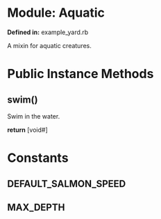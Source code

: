 # Module: Aquatic
    
**Defined in:** example_yard.rb

A mixin for aquatic creatures.

# Public Instance Methods
## swim() [](#method-i-swim)
Swim in the water.

**return** [void#] 


# Constants
## DEFAULT_SALMON_SPEED [](#constant-DEFAULT_SALMON_SPEED)


## MAX_DEPTH [](#constant-MAX_DEPTH)


